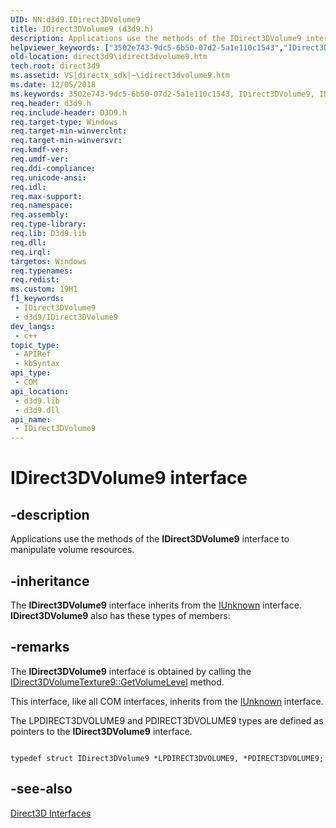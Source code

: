 ```yaml
---
UID: NN:d3d9.IDirect3DVolume9
title: IDirect3DVolume9 (d3d9.h)
description: Applications use the methods of the IDirect3DVolume9 interface to manipulate volume resources.
helpviewer_keywords: ["3502e743-9dc5-6b50-07d2-5a1e110c1543","IDirect3DVolume9","IDirect3DVolume9 interface [Direct3D 9]","IDirect3DVolume9 interface [Direct3D 9]","described","d3d9helper/IDirect3DVolume9","direct3d9.idirect3dvolume9"]
old-location: direct3d9\idirect3dvolume9.htm
tech.root: direct3d9
ms.assetid: VS|directx_sdk|~\idirect3dvolume9.htm
ms.date: 12/05/2018
ms.keywords: 3502e743-9dc5-6b50-07d2-5a1e110c1543, IDirect3DVolume9, IDirect3DVolume9 interface [Direct3D 9], IDirect3DVolume9 interface [Direct3D 9],described, d3d9helper/IDirect3DVolume9, direct3d9.idirect3dvolume9
req.header: d3d9.h
req.include-header: D3D9.h
req.target-type: Windows
req.target-min-winverclnt: 
req.target-min-winversvr: 
req.kmdf-ver: 
req.umdf-ver: 
req.ddi-compliance: 
req.unicode-ansi: 
req.idl: 
req.max-support: 
req.namespace: 
req.assembly: 
req.type-library: 
req.lib: D3d9.lib
req.dll: 
req.irql: 
targetos: Windows
req.typenames: 
req.redist: 
ms.custom: 19H1
f1_keywords:
 - IDirect3DVolume9
 - d3d9/IDirect3DVolume9
dev_langs:
 - c++
topic_type:
 - APIRef
 - kbSyntax
api_type:
 - COM
api_location:
 - d3d9.lib
 - d3d9.dll
api_name:
 - IDirect3DVolume9
---
```


# IDirect3DVolume9 interface


## -description

Applications use the methods of the <b>IDirect3DVolume9</b> interface to manipulate volume resources.

## -inheritance

The <b>IDirect3DVolume9</b> interface inherits from the <a href="/windows/desktop/api/unknwn/nn-unknwn-iunknown">IUnknown</a> interface. <b>IDirect3DVolume9</b> also has these types of members:

## -remarks

The <b>IDirect3DVolume9</b> interface is obtained by calling the <a href="/windows/desktop/api/d3d9helper/nf-d3d9helper-idirect3dvolumetexture9-getvolumelevel">IDirect3DVolumeTexture9::GetVolumeLevel</a> method.

This interface, like all COM interfaces, inherits from the <a href="/windows/desktop/api/unknwn/nn-unknwn-iunknown">IUnknown</a> interface.

The LPDIRECT3DVOLUME9 and PDIRECT3DVOLUME9 types are defined as pointers to the <b>IDirect3DVolume9</b> interface.
    

    


```

typedef struct IDirect3DVolume9 *LPDIRECT3DVOLUME9, *PDIRECT3DVOLUME9;

```

## -see-also

<a href="/windows/desktop/direct3d9/dx9-graphics-reference-d3d-interfaces">Direct3D Interfaces</a>
